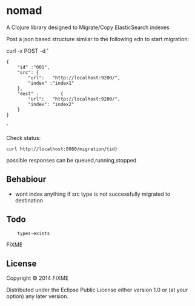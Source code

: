 # nomad

A Clojure library designed to Migrate/Copy ElasticSearch indexes



Post a json based structure similar to the following edn to start migration:

curl -x POST -d '

    {
        "id" :"001",
        "src": {
            "url":   "http://localhost:9200/",
            "index" :"index1"
        },
        "dest" :        {
            "url":   "http://localhost:9200/",
            "index": "index2"
        }
    }
'


Check status:

    curl http://localhost:8080/migration/{id}

possible responses can be queued,running,stopped

## Behabiour

- wont index anything if src type is not successfully migrated to destination

## Todo
        types-exists

FIXME

## License

Copyright © 2014 FIXME

Distributed under the Eclipse Public License either version 1.0 or (at
your option) any later version.
